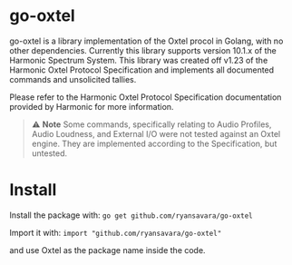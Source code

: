 # go-oxtel

go-oxtel is a library implementation of the Oxtel procol in Golang, with no other dependencies. Currently this library supports version 10.1.x of the Harmonic Spectrum System. This library was created off v1.23 of the Harmonic Oxtel Protocol Specification and implements all documented commands and unsolicited tallies.

Please refer to the Harmonic Oxtel Protocol Specification documentation provided by Harmonic for more information.

> ⚠️ **Note** Some commands, specifically relating to Audio Profiles, Audio Loudness, and External I/O were not tested against an Oxtel engine. They are implemented according to the Specification, but untested.

# Install

Install the package with:
`go get github.com/ryansavara/go-oxtel`

Import it with:
`import "github.com/ryansavara/go-oxtel"`

and use Oxtel as the package name inside the code.
